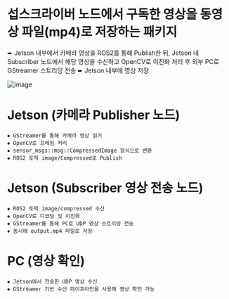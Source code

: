 # 섭스크라이버 노드에서 구독한 영상을 동영상 파일(mp4)로 저장하는 패키지

➨ Jetson 내부에서 카메라 영상을 ROS2를 통해 Publish한 뒤, Jetson 내 Subscriber 노드에서 해당 영상을 수신하고 OpenCV로 이진화 처리 후 외부 PC로 GStreamer 스트리밍 전송
➨ Jetson 내부에 영상 저장

![image](https://github.com/user-attachments/assets/c8f3b5c0-33c5-4c9f-ba23-d6fdeeddaae5)

# Jetson (카메라 Publisher 노드)
```
⦁ GStreamer를 통해 카메라 영상 읽기
⦁ OpenCV로 프레임 처리
⦁ sensor_msgs::msg::CompressedImage 형식으로 변환
⦁ ROS2 토픽 image/Compressed로 Publish
```

# Jetson (Subscriber 영상 전송 노드)
```
⦁ ROS2 토픽 image/compressed 수신
⦁ OpenCV로 디코딩 및 이진화
⦁ GStreamer를 통해 PC로 UDP 영상 스트리밍 전송
⦁ 동시에 output.mp4 파일로 저장
```

# PC (영상 확인)
```
⦁ Jetson에서 전송한 UDP 영상 수신
⦁ GStreamer 기반 수신 파이프라인을 사용해 영상 확인 가능
```
